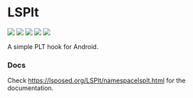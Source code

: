 # LSPlt


![](https://img.shields.io/badge/license-LGPL--3.0-orange.svg)
![](https://img.shields.io/badge/Android-5.0%20--%2013-blue.svg)
![](https://img.shields.io/badge/arch-armeabi--v7a%20%7C%20arm64--v8a%20%7C%20x86%20%7C%20x86--64%20%7C%20riscv64-brightgreen.svg)
![](https://github.com/LSPosed/LSPlt/actions/workflows/build.yml/badge.svg?branch=master&event=push)
![](https://img.shields.io/maven-central/v/org.lsposed.lsplt/lsplt.svg)

A simple PLT hook for Android.

### Docs

Check https://lsposed.org/LSPlt/namespacelsplt.html for the documentation.
